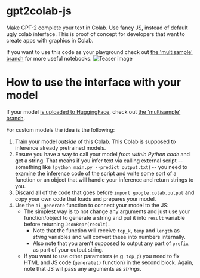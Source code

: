 # gpt2colab-js
Make GPT-2 complete your text in Colab. Use fancy JS, instead of default ugly colab interface.
This is proof of concept for developers that want to create apps with graphics in Colab.

If you want to use this code as your playground check out [the 'multisample' branch](https://github.com/gpt2ent/gpt2colab-js/tree/multisample) for more useful notebooks.
![Teaser image](./gpt2js.png)

# How to use the interface with your model

If your model [is uploaded to HuggingFace](https://huggingface.co/models?pipeline_tag=text-generation), check out [the 'multisample' branch](https://github.com/gpt2ent/gpt2colab-js/tree/multisample).

For custom models the idea is the following:

1. Train your model *outside* of this Colab. This Colab is supposed to inference already pretrained models.
3. Ensure you have a way to call your model *from within Python code* and get a string. That means if you infer text via calling external script -- something like `!python main.py --predict output.txt`) -- you need to examine the inference code of the script and write some sort of a function or an object that will handle your inference and return strings to you.
2. Discard all of the code that goes before `import google.colab.output` and copy your own code that loads and prepares your model.
5. Use the `ai_generate` function to connect your model to the JS:
   * The simplest way is to not change any arguments and just use your function/object to generate a string and put it into `result` variable before returning `JsonRepr(result)`.
       * Note that the function will receive `top_k`, `temp` and `length` as *string* variables and will convert these into numbers internally.
       * Also note that you aren't supposed to output any part of `prefix` as part of your output string.
   * If you want to use other parameters (e.g. `top_p`) you need to fix HTML and JS code (`generate()` function) in the second block. Again, note that JS will pass any arguments as *strings*.

